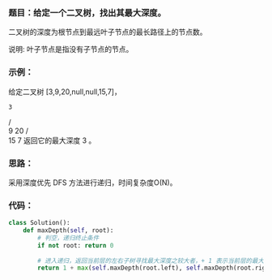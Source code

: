 ### 题目：给定一个二叉树，找出其最大深度。

二叉树的深度为根节点到最远叶子节点的最长路径上的节点数。

说明: 叶子节点是指没有子节点的节点。

### 示例：
给定二叉树 [3,9,20,null,null,15,7]，

    3
   / \
   9  20
     /  \
     15   7
返回它的最大深度 3 。

### 思路：
采用深度优先 DFS 方法进行递归，时间复杂度O(N)。

### 代码：
```py
class Solution():
    def maxDepth(self, root):
        # 判空，递归终止条件
        if not root: return 0
        
        # 进入递归，返回当前层的左右子树寻找最大深度之较大者，+ 1 表示当前层的最大深度。
        return 1 + max(self.maxDepth(root.left), self.maxDepth(root.right))
```
